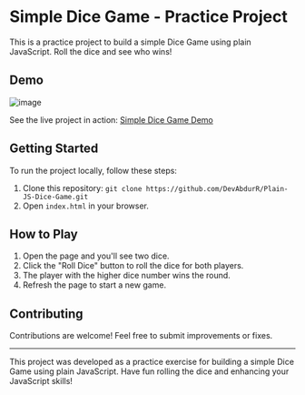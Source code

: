 # Simple Dice Game - Practice Project

This is a practice project to build a simple Dice Game using plain JavaScript. Roll the dice and see who wins!

## Demo

![image](https://github.com/DevAbdurR/Plain-JS-Dice-Game/assets/112758727/a4af4570-4a45-40a9-a68e-573eb17ccbbc)


See the live project in action: [Simple Dice Game Demo](https://your-live-demo-link.com)

## Getting Started

To run the project locally, follow these steps:

1. Clone this repository: `git clone https://github.com/DevAbdurR/Plain-JS-Dice-Game.git`
2. Open `index.html` in your browser.

## How to Play

1. Open the page and you'll see two dice.
2. Click the "Roll Dice" button to roll the dice for both players.
3. The player with the higher dice number wins the round.
4. Refresh the page to start a new game.

## Contributing

Contributions are welcome! Feel free to submit improvements or fixes.

---

This project was developed as a practice exercise for building a simple Dice Game using plain JavaScript. Have fun rolling the dice and enhancing your JavaScript skills!
